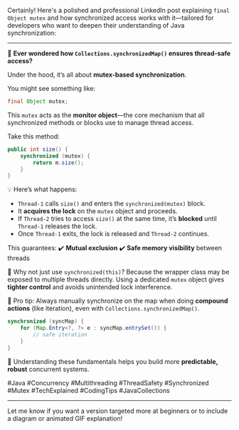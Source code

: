 Certainly! Here's a polished and professional LinkedIn post explaining `final Object mutex` and how synchronized access works with it—tailored for developers who want to deepen their understanding of Java synchronization:

---

🧵 **Ever wondered how `Collections.synchronizedMap()` ensures thread-safe access?**

Under the hood, it’s all about **mutex-based synchronization**.

You might see something like:

```java
final Object mutex;
```

This `mutex` acts as the **monitor object**—the core mechanism that all synchronized methods or blocks use to manage thread access.

Take this method:

```java
public int size() {
    synchronized (mutex) {
        return m.size();
    }
}
```

💡 Here’s what happens:

* `Thread-1` calls `size()` and enters the `synchronized(mutex)` block.
* It **acquires the lock** on the `mutex` object and proceeds.
* If `Thread-2` tries to access `size()` at the same time, it’s **blocked** until `Thread-1` releases the lock.
* Once `Thread-1` exits, the lock is released and `Thread-2` continues.

This guarantees:
✔️ **Mutual exclusion**
✔️ **Safe memory visibility** between threads

🚫 Why not just use `synchronized(this)`?
Because the wrapper class may be exposed to multiple threads directly. Using a dedicated `mutex` object gives **tighter control** and avoids unintended lock interference.

🔐 Pro tip: Always manually synchronize on the map when doing **compound actions** (like iteration), even with `Collections.synchronizedMap()`.

```java
synchronized (syncMap) {
    for (Map.Entry<?, ?> e : syncMap.entrySet()) {
        // safe iteration
    }
}
```

🧠 Understanding these fundamentals helps you build more **predictable, robust** concurrent systems.

\#Java #Concurrency #Multithreading #ThreadSafety #Synchronized #Mutex #TechExplained #CodingTips #JavaCollections

---

Let me know if you want a version targeted more at beginners or to include a diagram or animated GIF explanation!
